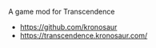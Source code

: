 
A game mod for Transcendence

* <https://github.com/kronosaur>
* <https://transcendence.kronosaur.com/>

